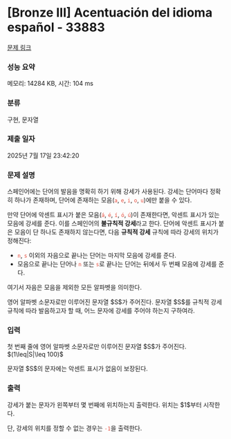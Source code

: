 # [Bronze III] Acentuación del idioma español - 33883 

[문제 링크](https://www.acmicpc.net/problem/33883) 

### 성능 요약

메모리: 14284 KB, 시간: 104 ms

### 분류

구현, 문자열

### 제출 일자

2025년 7월 17일 23:42:20

### 문제 설명

<p>스페인어에는 단어의 발음을 명확히 하기 위해 강세가 사용된다. 강세는 단어마다 정확히 하나가 존재하며, 단어에 존재하는 모음(<span style="color:#e74c3c;"><code>a</code></span>, <span style="color:#e74c3c;"><code>e</code></span>, <span style="color:#e74c3c;"><code>i</code></span>, <span style="color:#e74c3c;"><code>o</code></span>, <span style="color:#e74c3c;"><code>u</code></span>)에만 붙을 수 있다.</p>

<p>만약 단어에 악센트 표시가 붙은 모음(<span style="color:#e74c3c;"><code>á</code></span>, <span style="color:#e74c3c;"><code>é</code></span>, <span style="color:#e74c3c;"><code>í</code></span>, <span style="color:#e74c3c;"><code>ó</code></span>, <span style="color:#e74c3c;"><code>ú</code></span>)이 존재한다면, 악센트 표시가 있는 모음에 강세를 준다. 이를 스페인어의 <strong>불규칙적 강세</strong>라고 한다. 단어에 악센트 표시가 붙은 모음이 단 하나도 존재하지 않는다면, 다음 <strong>규칙적 강세</strong> 규칙에 따라 강세의 위치가 정해진다:</p>

<ul>
	<li><span style="color:#e74c3c"><code>n</code></span>, <span style="color:#e74c3c;"><code>s</code></span> 이외의 자음으로 끝나는 단어는 마지막 모음에 강세를 준다.</li>
	<li>모음으로 끝나는 단어나 <span style="color:#e74c3c"><code>n</code></span> 또는 <span style="color:#e74c3c;"><code>s</code></span>로 끝나는 단어는 뒤에서 두 번째 모음에 강세를 준다.</li>
</ul>

<p>여기서 자음은 모음을 제외한 모든 알파벳을 의미한다.</p>

<p>영어 알파벳 소문자로만 이루어진 문자열 $S$가 주어진다. 문자열 $S$를 규칙적 강세 규칙에 따라 발음하고자 할 때, 어느 문자에 강세를 주어야 하는지 구하여라.</p>

### 입력 

 <p>첫 번째 줄에 영어 알파벳 소문자로만 이루어진 문자열 $S$가 주어진다. $(1\leq|S|\leq 100)$</p>

<p>문자열 $S$의 문자에는 악센트 표시가 없음이 보장된다.</p>

### 출력 

 <p>강세가 붙는 문자가 왼쪽부터 몇 번째에 위치하는지 출력한다. 위치는 $1$부터 시작한다.</p>

<p>단, 강세의 위치를 정할 수 없는 경우는 <span style="color:#e74c3c;"><code>-1</code></span>을 출력한다.</p>

